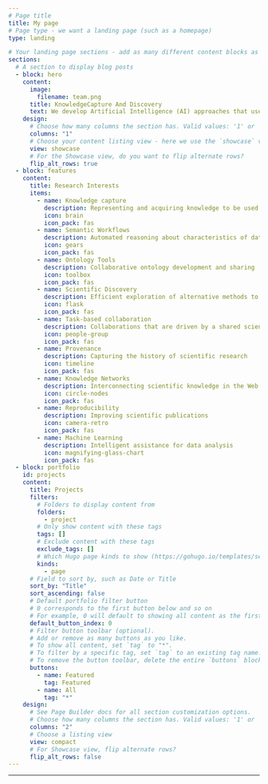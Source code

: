 ```yaml
---
# Page title
title: My page
# Page type - we want a landing page (such as a homepage)
type: landing

# Your landing page sections - add as many different content blocks as you like
sections:
  # A section to display blog posts
  - block: hero
    content:
      image:
        filename: team.png
      title: KnowledgeCapture And Discovery
      text: We develop Artificial Intelligence (AI) approaches that use knowledge to accelerate and innovate scientific discovery processes that are unnecessarily carried out manually and inefficiently today.
    design:
      # Choose how many columns the section has. Valid values: '1' or '2'.
      columns: "1"
      # Choose your content listing view - here we use the `showcase` view
      view: showcase
      # For the Showcase view, do you want to flip alternate rows?
      flip_alt_rows: true
  - block: features
    content:
      title: Research Interests
      items:
        - name: Knowledge capture
          description: Representing and acquiring knowledge to be used in AI systems
          icon: brain
          icon_pack: fas
        - name: Semantic Workflows
          description: Automated reasoning about characteristics of data and steps in computational experiments
          icon: gears
          icon_pack: fas
        - name: Ontology Tools
          description: Collaborative ontology development and sharing
          icon: toolbox
          icon_pack: fas
        - name: Scientific Discovery
          description: Efficient exploration of alternative methods to analyze data
          icon: flask
          icon_pack: fas
        - name: Task-based collaboration
          description: Collaborations that are driven by a shared scientific question
          icon: people-group
          icon_pack: fas
        - name: Provenance
          description: Capturing the history of scientific research
          icon: timeline
          icon_pack: fas
        - name: Knowledge Networks
          description: Interconnecting scientific knowledge in the Web
          icon: circle-nodes
          icon_pack: fas
        - name: Reproducibility
          description: Improving scientific publications
          icon: camera-retro
          icon_pack: fas
        - name: Machine Learning
          description: Intelligent assistance for data analysis
          icon: magnifying-glass-chart
          icon_pack: fas
  - block: portfolio
    id: projects
    content:
      title: Projects
      filters:
        # Folders to display content from
        folders:
          - project
        # Only show content with these tags
        tags: []
        # Exclude content with these tags
        exclude_tags: []
        # Which Hugo page kinds to show (https://gohugo.io/templates/section-templates/#page-kinds)
        kinds:
          - page
      # Field to sort by, such as Date or Title
      sort_by: "Title"
      sort_ascending: false
      # Default portfolio filter button
      # 0 corresponds to the first button below and so on
      # For example, 0 will default to showing all content as the first button below shows content with *any* tag
      default_button_index: 0
      # Filter button toolbar (optional).
      # Add or remove as many buttons as you like.
      # To show all content, set `tag` to "*".
      # To filter by a specific tag, set `tag` to an existing tag name.
      # To remove the button toolbar, delete the entire `buttons` block.
      buttons:
        - name: Featured
          tag: Featured
        - name: All
          tag: "*"
    design:
      # See Page Builder docs for all section customization options.
      # Choose how many columns the section has. Valid values: '1' or '2'.
      columns: "2"
      # Choose a listing view
      view: compact
      # For Showcase view, flip alternate rows?
      flip_alt_rows: false
---
```


---
